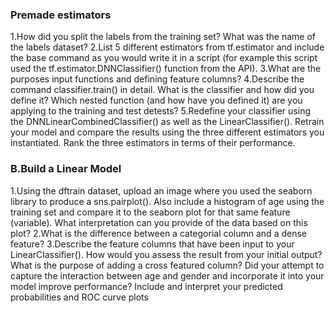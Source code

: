 ### Premade estimators
1.How did you split the labels from the training set?  What was the name of the labels dataset?
2.List 5 different estimators from tf.estimator and include the base command as you would write it in a script (for example this script used the tf.estimator.DNNClassifier() function from the API).
3.What are the purposes input functions and defining feature columns?
4.Describe the command classifier.train() in detail.  What is the classifier and how did you define it?  Which nested function (and how have you defined it) are you applying to the training and test detests?
5.Redefine your classifier using the DNNLinearCombinedClassifier() as well as the LinearClassifier().  Retrain your model and compare the results using the three different estimators you instantiated.  Rank the three estimators in terms of their performance.
### B.Build a Linear Model
1.Using the dftrain dataset, upload an image where you used the seaborn library to produce a sns.pairplot().  Also include a histogram of age using the training set and compare it to the seaborn plot for that same feature (variable).  What interpretation can you provide of the data based on this plot?
2.What is the difference between a categorial column and a dense feature?
3.Describe the feature columns that have been input to your LinearClassifier().  How would you assess the result from your initial output?  What is the purpose of adding a cross featured column?  Did your attempt to capture the interaction between age and gender and incorporate it into your model improve performance?  Include and interpret your predicted probabilities and ROC curve plots
